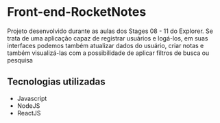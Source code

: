 # Front-end-RocketNotes

<p>
  Projeto desenvolvido durante as aulas dos Stages 08 - 11 do Explorer. Se trata de uma aplicação capaz de registrar usuários e logá-los, em suas interfaces
  podemos também atualizar dados do usuário, criar notas e também visualizá-las com a possibilidade de aplicar filtros de busca ou pesquisa </br>
</p>


## Tecnologias utilizadas

- Javascript
- NodeJS
- ReactJS
